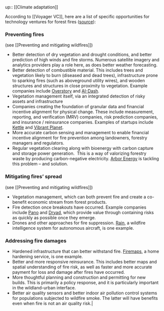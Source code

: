 up:: [[Climate adaptation]]

According to [[Voyager VC]], here are a list of specific opportunities for technology ventures for forest fires ([source](https://www.voyagervc.com/news-and-letters/fire-season)):
### Preventing fires
(see [[Preventing and mitigating wildfires]])
- Better detection of dry vegetation and drought conditions, and better prediction of high winds and fire storms. Numerous satellite imagery and analytics providers play a role here, as does better weather forecasting.
- Better detection of combustible material. This includes trees and vegetation likely to burn (diseased and dead trees), infrastructure prone to sparking fires (such as aboveground utility wires), and wooden structures and structures in close proximity to vegetation. Example companies include [Overstory](https://voyagervc.us12.list-manage.com/track/click?u=cb8a60ff42af54c35150d7cc1&id=4f89aec46e&e=0d252b644b) and [AI-Dash](https://voyagervc.us12.list-manage.com/track/click?u=cb8a60ff42af54c35150d7cc1&id=68ac242e9f&e=0d252b644b).
- Vegetation management itself, via an integrated detection of risky assets and infrastructure
- Companies creating the foundation of granular data and financial incentive alignment for physical change. These include measurement, reporting, and verification (MRV) companies, risk prediction companies, and insurance / reinsurance companies. Examples of startups include [Kettle](https://voyagervc.us12.list-manage.com/track/click?u=cb8a60ff42af54c35150d7cc1&id=dbdcbf8274&e=0d252b644b) and [Vibrant Planet](https://voyagervc.us12.list-manage.com/track/click?u=cb8a60ff42af54c35150d7cc1&id=c816a3d9e7&e=0d252b644b).
- More accurate carbon sensing and management to enable financial incentive alignment for fire prevention among landowners, forestry managers and regulators.
- Regular vegetation clearing along with bioenergy with carbon capture and storage power generation.  This is a way of valorizing forestry waste by producing carbon-negative electricity. [Arbor Energy](https://voyagervc.us12.list-manage.com/track/click?u=cb8a60ff42af54c35150d7cc1&id=0ee11d4865&e=0d252b644b) is tackling this problem – and solution.
### Mitigating fires’ spread
(see [[Preventing and mitigating wildfires]])
- Vegetation management, which can both prevent fire and create a co-benefit economic stream from forest products.
- Fire detection once breakouts have occurred. Example companies include [Pano](https://voyagervc.us12.list-manage.com/track/click?u=cb8a60ff42af54c35150d7cc1&id=a55585a28a&e=0d252b644b) and [Dryad](https://voyagervc.us12.list-manage.com/track/click?u=cb8a60ff42af54c35150d7cc1&id=dff8af66ef&e=0d252b644b), which provide value through containing risks as quickly as possible once they emerge.
- Drones and other approaches for fire suppression. [Rain](https://voyagervc.us12.list-manage.com/track/click?u=cb8a60ff42af54c35150d7cc1&id=e41482e436&e=0d252b644b), a wildfire intelligence system for autonomous aircraft, is one example.
### Addressing fire damages
- Hardened infrastructure that can better withstand fire. [Firemaps](https://voyagervc.us12.list-manage.com/track/click?u=cb8a60ff42af54c35150d7cc1&id=12d7a04796&e=0d252b644b), a home hardening service, is one example.
- Better and more responsive reinsurance. This includes better maps and spatial understanding of fire risk, as well as faster and more accurate payment for loss and damage after fires have occurred.
- More thoughtful planning and construction and permitting for new builds. This is primarily a policy response, and it is particularly important in the wildland-urban interface.
- Better air quality sensors and better indoor air pollution control systems for populations subjected to wildfire smoke. The latter will have benefits even when fire is not an air quality risk.|